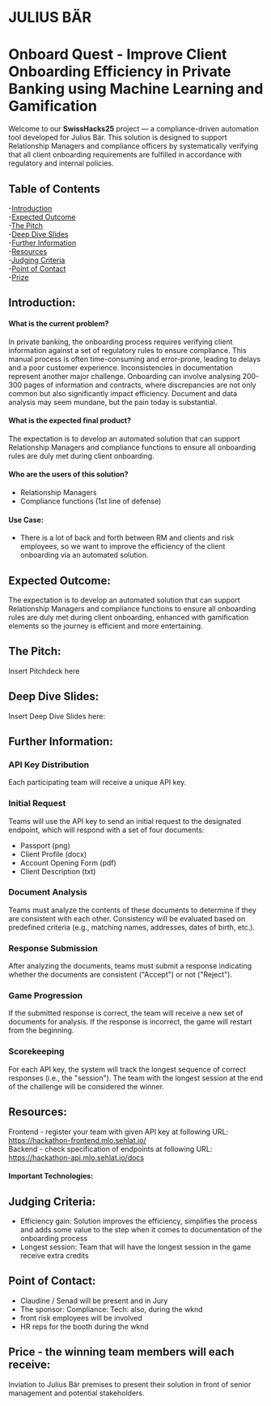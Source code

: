 # JULIUS BÄR
# Onboard Quest - Improve Client Onboarding Efficiency in Private Banking using Machine Learning and Gamification

Welcome to our **SwissHacks25** project — a compliance-driven automation tool developed for Julius Bär. This solution is designed to support Relationship Managers and compliance officers by systematically verifying that all client onboarding requirements are fulfilled in accordance with regulatory and internal policies.

## Table of Contents
-[Introduction](#introduction)  
-[Expected Outcome](#expected-outcome)  
-[The Pitch](#the-pitch)  
-[Deep Dive Slides](#deep-dive-slides)  
-[Further Information](#further-information)  
-[Resources](#resources)  
-[Judging Criteria](#judging-criteria)  
-[Point of Contact](#point-of-contact)  
-[Prize](#price---the-winning-team-members-will-each-receive)

## Introduction:

#### What is the current problem?
In private banking, the onboarding process requires verifying client information against a set of regulatory rules to ensure compliance. This manual process is often time-consuming and error-prone, leading to delays and a poor customer experience. Inconsistencies in documentation represent another major challenge. Onboarding can involve analysing 200-300 pages of information and contracts, where discrepancies are not only common but also significantly impact efficiency. Document and data analysis may seem mundane, but the pain today is substantial. 

#### What is the expected final product?
The expectation is to develop an automated solution that can support Relationship Managers and compliance functions to ensure all onboarding rules are duly met during client onboarding.

#### Who are the users of this solution?
* Relationship Managers
* Compliance functions (1st line of defense) 

#### Use Case: 
* There is a lot of back and forth between RM and clients and risk employees, so we want to improve the efficiency of the client onboarding via an automated solution. 

## Expected Outcome:

The expectation is to develop an automated solution that can support Relationship Managers and compliance functions to ensure all onboarding rules are duly met during client onboarding, enhanced with gamification elements so the journey is efficient and more entertaining. 

## The Pitch:

Insert Pitchdeck here

## Deep Dive Slides:

Insert Deep Dive Slides here:

## Further Information:
### API Key Distribution
Each participating team will receive a unique API key.

### Initial Request
Teams will use the API key to send an initial request to the designated endpoint, which will respond with a set of four documents:  
- Passport (png)  
- Client Profile (docx)  
- Account Opening Form (pdf)  
- Client Description (txt)

### Document Analysis
Teams must analyze the contents of these documents to determine if they are consistent with each other. Consistency will be evaluated based on predefined criteria (e.g., matching names, addresses, dates of birth, etc.).

### Response Submission
After analyzing the documents, teams must submit a response indicating whether the documents are consistent ("Accept") or not ("Reject").

### Game Progression
If the submitted response is correct, the team will receive a new set of documents for analysis. If the response is incorrect, the game will restart from the beginning.

### Scorekeeping
For each API key, the system will track the longest sequence of correct responses (i.e., the "session"). The team with the longest session at the end of the challenge will be considered the winner.

## Resources:
Frontend - register your team with given API key at following URL: https://hackathon-frontend.mlo.sehlat.io/  
Backend - check specification of endpoints at following URL: https://hackathon-api.mlo.sehlat.io/docs

#### Important Technologies: 


## Judging Criteria:
* Efficiency gain: Solution improves the efficiency, simplifies the process and adds some value to the step when it comes to documentation of the onboarding process
* Longest session: Team that will have the longest session in the game receive extra credits

## Point of Contact:

*	Claudine / Senad will be present and in Jury
*	The sponsor: Compliance: Tech: also, during the wknd 
*	front risk employees will be involved
*	HR reps for the booth during the wknd


## Price - the winning team members will each receive:

Inviation to Julius Bär premises to present their solution in front of senior management and potential stakeholders.
